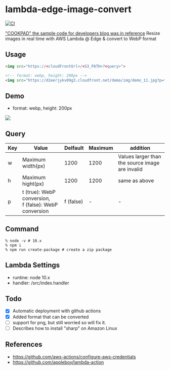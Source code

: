 # lambda-edge-image-convert

[![CI](https://github.com/taiga-tech/lambda-edge-image-convert/actions/workflows/main.yml/badge.svg)](https://github.com/taiga-tech/lambda-edge-image-convert/actions/workflows/main.yml)

["COOKPAD" the sample code for developers blog was in reference](http://techlife.cookpad.com/entry/2018-05-25-lambda-edge)
Resize images in real time with AWS Lambda @ Edge & convert to WebP format

## Usage

```html
<img src="https://<cloudFrontUrl>/<S3_PATH>?<query>">

<!-- format: webp, height: 200px -->
<img src="https://d2eerjykv09g3.cloudfront.net/demo/img/demo_11.jpg?p=t&h=200">
```

<!-- format: jpg, height: 100px -->
<!-- <img src="https://d2eerjykv09g3.cloudfront.net/demo/img/demo_11.jpg?p=f&h=100"> -->

## Demo

- format: webp, height: 200px
<img src="https://d2eerjykv09g3.cloudfront.net/demo/img/demo_11.jpg?p=t&h=200">
<!-- - format: jpg, height: 100px
<img src="https://d2eerjykv09g3.cloudfront.net/demo/img/demo_11.jpg?p=t&h=100"> -->

## Query

|Key|Value|Delfault|Maximum|addition|
|---|---|---|---|---|
|w|Maximum width(px)|1200|1200|Values larger than the source image are invalid|
|h|Maximum hight(px)|1200|1200|same as above|
|p|t (true): WebP conversion, <br />f (false): WebP conversion|f (false)|-|-|


## Command

```shell
% node -v # 10.x
% npm i
% npm run create-package # create a zip package
```

## Lambda Settings

- runtine: node 10.x
- handler: /src/index.handler

## Todo
- [x] Automatic deployment with github actions
- [x] Added format that can be converted
- [ ] support for png, but still worried so will fix it.
- [ ] Describes how to install "sharp" on Amazon Linux

## References

- https://github.com/aws-actions/configure-aws-credentials
- https://github.com/appleboy/lambda-action
